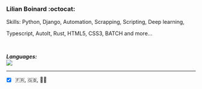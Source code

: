 ### Lilian Boinard :octocat: ###

Skills: 
Python, Django, Automation, Scrapping, Scripting, Deep learning,

Typescript, AutoIt, Rust, HTML5, CSS3, BATCH and more...

<br/>

***Languages:***
<br/>
<a src="https://github.com/LilianBoinard"><img src="https://github-readme-stats.vercel.app/api/top-langs/?username=LilianBoinard&&layout=compact&bg_color=0d1116&hide_border=true&title_color=f2f2f2&text_color=e5e5e6" /></a>

__________

- [X] :fr:, :uk:, 🏴‍☠️
